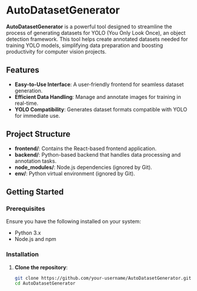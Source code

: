 # AutoDatasetGenerator

**AutoDatasetGenerator** is a powerful tool designed to streamline the process of generating datasets for YOLO (You Only Look Once), an object detection framework. This tool helps create annotated datasets needed for training YOLO models, simplifying data preparation and boosting productivity for computer vision projects.

## Features

- **Easy-to-Use Interface**: A user-friendly frontend for seamless dataset generation.
- **Efficient Data Handling**: Manage and annotate images for training in real-time.
- **YOLO Compatibility**: Generates dataset formats compatible with YOLO for immediate use.

## Project Structure

- **frontend/**: Contains the React-based frontend application.
- **backend/**: Python-based backend that handles data processing and annotation tasks.
- **node_modules/**: Node.js dependencies (ignored by Git).
- **env/**: Python virtual environment (ignored by Git).

## Getting Started

### Prerequisites

Ensure you have the following installed on your system:
- Python 3.x
- Node.js and npm

### Installation

1. **Clone the repository**:
   ```bash
   git clone https://github.com/your-username/AutoDatasetGenerator.git
   cd AutoDatasetGenerator

